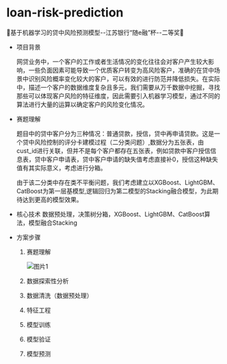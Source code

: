 # loan-risk-prediction
💖基于机器学习的贷中风险预测模型--江苏银行“随e融”杯--二等奖💖

- 项目背景

  网贷业务中，一个客户的工作或者生活情况的变化往往会对客户产生较大影响，一些负面因素可能导致一个优质客户转变为高风险客户，准确的在贷中场景中识别风险概率变化较大的客户，可以有效的进行防范并降低损失。在实际中，描述一个客户的数据维度复杂且多元，我们需要从万千数据中挖掘，寻找那些可以体现客户风险的特征维度，因此需要引入机器学习模型，通过不同的算法进行大量的运算以确定客户的风险变化情况。

- 赛题理解

  题目中的贷中客户分为三种情况：普通贷款，授信，贷中再申请贷款。这是一个贷中风险控制的评分卡建模过程（二分类问题）,数据分为五张表，由cust_id进行关联，但并不是每个客户都存在五张表，例如贷款中客户授信信息表，贷中客户申请表，贷中客户申请的缺失值考虑直接补0，授信这种缺失值有其实际意义，考虑进行分箱。 

  由于该二分类中存在类不平衡问题，我们考虑建立以XGBoost、LightGBM、CatBoost为第一层基模型,逻辑回归为第二模型的Stacking融合模型，为此期待达到更高的模型效果。

- 核心技术
	数据预处理，决策树分箱，XGBoost、LightGBM、CatBoost算法，模型融合Stacking
	
- 方案步骤

  1. 赛题理解

     ![图片1](C:\Users\youxuan\Pictures\图片1.png)

  2. 数据探索性分析

  3. 数据清洗（数据预处理）

  4. 特征工程

  5. 模型训练

  6. 模型验证

  7. 模型预测

